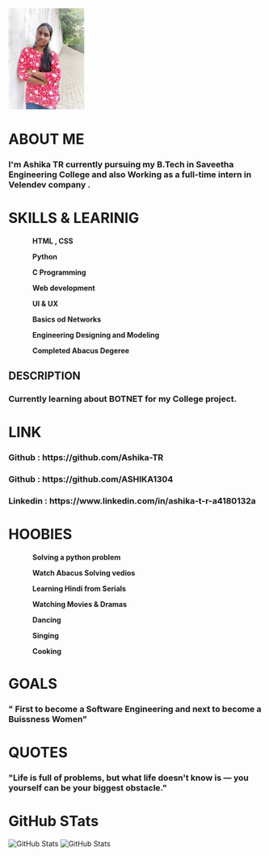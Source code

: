 <!DOCTYPE html>
<body></body>
<div class="about-section">
    <img src="WhatsApp Image 2025-06-30 at 11.06.34_1f3a262f.jpg",width="200" height="200">
    <div class="about-text">
        <h1>ABOUT ME </h1>
        <h3>I'm Ashika TR currently pursuing my B.Tech in  Saveetha Engineering College and also Working as a full-time intern in Velendev company . </h3>
    </div>
</div>

<h1>SKILLS & LEARINIG</h1>
<h4>
 <ol>
        <ul>
             HTML , CSS
        </ul>
        <ul> Python</ul>
        <ul>C Programming</ul>
        <ul>Web development</ul> 
        <ul>UI & UX</ul>
        <ul>Basics od Networks</ul> 
        <ul>Engineering Designing and Modeling</ul>
        <ul>Completed Abacus Degeree</ul>
</ol>
</h4>

<h2>DESCRIPTION</h2>

<h3>Currently learning about BOTNET for my College project.</h3>

<h1>LINK</h1>

<h3>Github : https://github.com/Ashika-TR</h3>
<h3>Github : https://github.com/ASHIKA1304</h3>

<h3>Linkedin : https://www.linkedin.com/in/ashika-t-r-a4180132a</h3>

<h1>HOOBIES</h1>

<h4>
     <ol>
        <ul>Solving a python problem</ul>
        <ul>Watch Abacus Solving vedios</ul>
        <ul>Learning Hindi from Serials</ul> 
        <ul>Watching Movies & Dramas</ul>
        <ul>Dancing </ul> 
        <ul>Singing</ul>
        <ul>Cooking</ul>
    </ol>

</h4>

<h1>GOALS</h1>
<h3>" First to become a Software Engineering and next to become a Buissness Women"</h3>

<h1>QUOTES</h1>
<h3>"Life is full of problems, but what life doesn't know is — you yourself can be your biggest obstacle."</h3>

<h1>GitHub STats</h1>

<img src="https://github-readme-stats.vercel.app/api?username=Ashika-TR&show_icons=true&theme=radical" alt="GitHub Stats">
<img src="https://github-readme-stats.vercel.app/api?username=ASHIKA1304&show_icons=true&theme=radical" alt="GitHub Stats">

</body>
